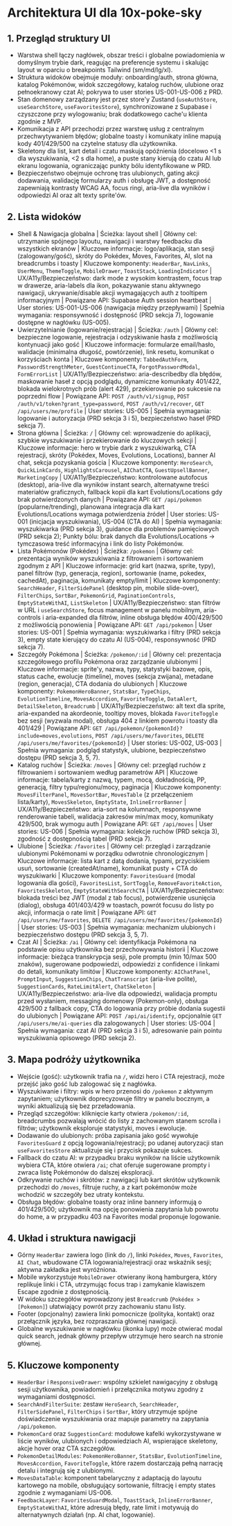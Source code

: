 # Architektura UI dla 10x-poke-sky
## 1. Przegląd struktury UI
- Warstwa shell łączy nagłówek, obszar treści i globalne powiadomienia w domyślnym trybie dark, reagując na preferencje systemu i skalując layout w oparciu o breakpoints Tailwind (sm/md/lg/xl).
- Struktura widoków obejmuje moduły: onboarding/auth, strona główna, katalog Pokémonów, widok szczegółowy, katalog ruchów, ulubione oraz pełnoekranowy czat AI; pokrywa to user stories US-001-US-006 z PRD.
- Stan domenowy zarządzany jest przez store'y Zustand (`useAuthStore`, `useSearchStore`, `useFavoritesStore`), synchronizowane z Supabase i czyszczone przy wylogowaniu; brak dodatkowego cache'u klienta zgodnie z MVP.
- Komunikacja z API przechodzi przez warstwę usług z centralnym przechwytywaniem błędów; globalne toasty i komunikaty inline mapują kody 401/429/500 na czytelne statusy dla użytkownika.
- Skeletony dla list, kart detail i czatu maskują opóźnienia (docelowo <1 s dla wyszukiwania, <2 s dla home), a puste stany kierują do czatu AI lub ekranu logowania, ograniczając punkty bólu identyfikowane w PRD.
- Bezpieczeństwo obejmuje ochronę tras ulubionych, gating akcji dodawania, walidację formularzy auth i obsługę JWT, a dostępność zapewniają kontrasty WCAG AA, focus ringi, aria-live dla wyników i odpowiedzi AI oraz alt texty sprite'ów.

## 2. Lista widoków
- Shell & Nawigacja globalna | Ścieżka: layout shell | Główny cel: utrzymanie spójnego layoutu, nawigacji i warstwy feedbacku dla wszystkich ekranów | Kluczowe informacje: logo/aplikacja, stan sesji (zalogowany/gość), skróty do Pokédex, Moves, Favorites, AI, slot na breadcrumbs i toasty | Kluczowe komponenty: `HeaderBar`, `NavLinks`, `UserMenu`, `ThemeToggle`, `MobileDrawer`, `ToastStack`, `LoadingIndicator` | UX/A11y/Bezpieczeństwo: dark mode z wysokim kontrastem, focus trap w drawerze, aria-labels dla ikon, pokazywanie stanu aktywnego nawigacji, ukrywanie/disable akcji wymagających auth z tooltipem informacyjnym | Powiązane API: Supabase Auth session heartbeat | User stories: US-001-US-006 (nawigacja między przepływami) | Spełnia wymagania: responsywność i dostępność (PRD sekcja 7), logowanie dostępne w nagłówku (US-005).
- Uwierzytelnianie (logowanie/rejestracja) | Ścieżka: `/auth` | Główny cel: bezpieczne logowanie, rejestracja i odzyskiwanie hasła z możliwością kontynuacji jako gość | Kluczowe informacje: formularze email/hasło, walidacje (minimalna długość, powtórzenie), link resetu, komunikat o korzyściach konta | Kluczowe komponenty: `TabbedAuthForm`, `PasswordStrengthMeter`, `GuestContinueCTA`, `ForgotPasswordModal`, `FormErrorList` | UX/A11y/Bezpieczeństwo: aria-describedby dla błędów, maskowanie haseł z opcją podglądu, dynamiczne komunikaty 401/422, blokada wielokrotnych prób (alert 429), przekierowanie po sukcesie na poprzedni flow | Powiązane API: `POST /auth/v1/signup`, `POST /auth/v1/token?grant_type=password`, `POST /auth/v1/recover`, `GET /api/users/me/profile` | User stories: US-005 | Spełnia wymagania: logowanie i autoryzacja (PRD sekcja 3 i 5), bezpieczeństwo haseł (PRD sekcja 7).
- Strona główna | Ścieżka: `/` | Główny cel: wprowadzenie do aplikacji, szybkie wyszukiwanie i przekierowanie do kluczowych sekcji | Kluczowe informacje: hero w trybie dark z wyszukiwarką, CTA rejestracji, skróty (Pokédex, Moves, Evolutions, Locations), banner AI chat, sekcja pozyskania gościa | Kluczowe komponenty: `HeroSearch`, `QuickLinkCards`, `HighlightsCarousel`, `AIChatCTA`, `GuestUpsellBanner`, `MarketingCopy` | UX/A11y/Bezpieczeństwo: kontrolowane autofocus (desktop), aria-live dla wyników instant search, alternatywne treści materiałów graficznych, fallback kopii dla kart Evolutions/Locations gdy brak potwierdzonych danych | Powiązane API: `GET /api/pokemon` (popularne/trending), planowana integracja dla kart Evolutions/Locations wymaga potwierdzenia źródeł | User stories: US-001 (inicjacja wyszukiwania), US-004 (CTA do AI) | Spełnia wymagania: wyszukiwarka (PRD sekcja 3), guidance dla problemów pamięciowych (PRD sekcja 2); Punkty bólu: brak danych dla Evolutions/Locations -> tymczasowa treść informacyjna i link do listy Pokémonów.
- Lista Pokémonów (Pokédex) | Ścieżka: `/pokemon` | Główny cel: prezentacja wyników wyszukiwania z filtrowaniem i sortowaniem zgodnym z API | Kluczowe informacje: grid kart (nazwa, sprite, typy), panel filtrów (typ, generacja, region), sortowanie (name, pokedex, cachedAt), paginacja, komunikaty empty/limit | Kluczowe komponenty: `SearchHeader`, `FilterSidePanel` (desktop pin, mobile slide-over), `FilterChips`, `SortBar`, `PokemonGrid`, `PaginationControls`, `EmptyStateWithAI`, `ListSkeleton` | UX/A11y/Bezpieczeństwo: stan filtrów w URL i `useSearchStore`, focus management w panelu mobilnym, aria-controls i aria-expanded dla filtrów, inline obsługa błędów 400/429/500 z możliwością ponowienia | Powiązane API: `GET /api/pokemon` | User stories: US-001 | Spełnia wymagania: wyszukiwarka i filtry (PRD sekcja 3), empty state kierujący do czatu AI (US-004), responsywność (PRD sekcja 7).
- Szczegóły Pokémona | Ścieżka: `/pokemon/:id` | Główny cel: prezentacja szczegółowego profilu Pokémona oraz zarządzanie ulubionymi | Kluczowe informacje: sprite'y, nazwa, typy, statystyki bazowe, opis, status cache, ewolucje (timeline), moves (sekcja zwijana), metadane (region, generacja), CTA dodania do ulubionych | Kluczowe komponenty: `PokemonHeroBanner`, `StatsBar`, `TypeChips`, `EvolutionTimeline`, `MovesAccordion`, `FavoriteToggle`, `DataAlert`, `DetailSkeleton`, `Breadcrumb` | UX/A11y/Bezpieczeństwo: alt text dla sprite, aria-expanded na akordeonie, tooltipy moves, blokada `FavoriteToggle` bez sesji (wyzwala modal), obsługa 404 z linkiem powrotu i toasty dla 401/429 | Powiązane API: `GET /api/pokemon/{pokemonId}?include=moves,evolutions`, `POST /api/users/me/favorites`, `DELETE /api/users/me/favorites/{pokemonId}` | User stories: US-002, US-003 | Spełnia wymagania: podgląd statystyk, ulubione, bezpieczeństwo dostępu (PRD sekcja 3, 5, 7).
- Katalog ruchów | Ścieżka: `/moves` | Główny cel: przegląd ruchów z filtrowaniem i sortowaniem według parametrów API | Kluczowe informacje: tabela/karty z nazwą, typem, mocą, dokładnością, PP, generacją, filtry typu/regionu/mocy, paginacja | Kluczowe komponenty: `MovesFilterPanel`, `MovesSortBar`, `MovesTable` (z przełączeniem lista/karty), `MovesSkeleton`, `EmptyState`, `InlineErrorBanner` | UX/A11y/Bezpieczeństwo: aria-sort na kolumnach, responsywne renderowanie tabeli, walidacja zakresów min/max mocy, komunikaty 429/500, brak wymogu auth | Powiązane API: `GET /api/moves` | User stories: US-006 | Spełnia wymagania: kolekcje ruchów (PRD sekcja 3), zgodność z dostępnością tabel (PRD sekcja 7).
- Ulubione | Ścieżka: `/favorites` | Główny cel: przegląd i zarządzanie ulubionymi Pokémonami w porządku odwrotnie chronologicznym | Kluczowe informacje: lista kart z datą dodania, typami, przyciskiem usuń, sortowanie (createdAt/name), komunikat pusty + CTA do wyszukiwarki | Kluczowe komponenty: `FavoritesGuard` (modal logowania dla gości), `FavoritesList`, `SortToggle`, `RemoveFavoriteAction`, `FavoritesSkeleton`, `EmptyStateWithSearchCTA` | UX/A11y/Bezpieczeństwo: blokada treści bez JWT (modal z tab focus), potwierdzenie usunięcia (dialog), obsługa 401/403/429 w toastach, powrót focusu do listy po akcji, informacja o rate limit | Powiązane API: `GET /api/users/me/favorites`, `DELETE /api/users/me/favorites/{pokemonId}` | User stories: US-003 | Spełnia wymagania: mechanizm ulubionych i bezpieczeństwo dostępu (PRD sekcja 3, 5, 7).
- Czat AI | Ścieżka: `/ai` | Główny cel: identyfikacja Pokémona na podstawie opisu użytkownika bez przechowywania historii | Kluczowe informacje: bieżąca transkrypcja sesji, pole promptu (min 10/max 500 znaków), sugerowane podpowiedzi, odpowiedzi z confidence i linkami do detali, komunikaty limitów | Kluczowe komponenty: `AIChatPanel`, `PromptInput`, `SuggestionChips`, `ChatTranscript` (aria-live polite), `SuggestionCards`, `RateLimitAlert`, `ChatSkeleton` | UX/A11y/Bezpieczeństwo: aria-live dla odpowiedzi, walidacja promptu przed wysłaniem, messaging domenowy (Pokemon-only), obsługa 429/500 z fallback copy, CTA do logowania przy próbie dodania sugestii do ulubionych | Powiązane API: `POST /api/ai/identify`, opcjonalnie `GET /api/users/me/ai-queries` dla zalogowanych | User stories: US-004 | Spełnia wymagania: czat AI (PRD sekcja 3 i 5), adresowanie pain pointu wyszukiwania opisowego (PRD sekcja 2).

## 3. Mapa podróży użytkownika
- Wejście (gość): użytkownik trafia na `/`, widzi hero i CTA rejestracji, może przejść jako gość lub zalogować się z nagłówka.
- Wyszukiwanie i filtry: wpis w hero przenosi do `/pokemon` z aktywnym zapytaniem; użytkownik doprecyzowuje filtry w panelu bocznym, a wyniki aktualizują się bez przeładowania.
- Przegląd szczegółów: kliknięcie karty otwiera `/pokemon/:id`, breadcrumbs pozwalają wrócić do listy z zachowanym stanem scrolla i filtrów; użytkownik eksploruje statystyki, moves i ewolucje.
- Dodawanie do ulubionych: próba zapisania jako gość wywołuje `FavoritesGuard` z opcją logowania/rejestracji; po udanej autoryzacji stan `useFavoritesStore` aktualizuje się i przycisk pokazuje sukces.
- Fallback do czatu AI: w przypadku braku wyników na liście użytkownik wybiera CTA, które otwiera `/ai`; chat oferuje sugerowane prompty i zwraca listę Pokémonów do dalszej eksploracji.
- Odkrywanie ruchów i skrótów: z nawigacji lub kart skrótów użytkownik przechodzi do `/moves`, filtruje ruchy, a z kart pokémonów może wchodzić w szczegóły bez utraty kontekstu.
- Obsługa błędów: globalne toasty oraz inline bannery informują o 401/429/500; użytkownik ma opcję ponowienia zapytania lub powrotu do home, a w przypadku 403 na Favorites modal proponuje logowanie.

## 4. Układ i struktura nawigacji
- Górny `HeaderBar` zawiera logo (link do `/`), linki `Pokédex`, `Moves`, `Favorites`, `AI Chat`, wbudowane CTA logowania/rejestracji oraz wskaźnik sesji; aktywna zakładka jest wyróżniona.
- Mobile wykorzystuje `MobileDrawer` otwierany ikoną hamburgera, który replikuje linki i CTA, utrzymując focus trap i zamykanie klawiszem Escape zgodnie z dostępnością.
- W widoku szczegółów wprowadzony jest `Breadcrumb` (`Pokédex > [Pokemon]`) ułatwiający powrót przy zachowaniu stanu listy.
- Footer (opcjonalny) zawiera linki pomocnicze (polityka, kontakt) oraz przełącznik języka, bez rozpraszania głównej nawigacji.
- Globalne wyszukiwanie w nagłówku (ikonka lupy) może otwierać modal quick search, jednak główny przepływ utrzymuje hero search na stronie głównej.

## 5. Kluczowe komponenty
- `HeaderBar` i `ResponsiveDrawer`: wspólny szkielet nawigacyjny z obsługą sesji użytkownika, powiadomień i przełącznika motywu zgodny z wymaganiami dostępności.
- `SearchAndFilterSuite`: zestaw `HeroSearch`, `SearchHeader`, `FilterSidePanel`, `FilterChips` i `SortBar`, który utrzymuje spójne doświadczenie wyszukiwania oraz mapuje parametry na zapytania `/api/pokemon`.
- `PokemonCard` oraz `SuggestionCard`: modułowe kafelki wykorzystywane w liście wyników, ulubionych i odpowiedziach AI, wspierające skeletony, akcje hover oraz CTA szczegółów.
- `PokemonDetailModules`: `PokemonHeroBanner`, `StatsBar`, `EvolutionTimeline`, `MovesAccordion`, `FavoriteToggle`, które razem dostarczają pełną narrację detalu i integrują się z ulubionymi.
- `MovesDataTable`: komponent tabelaryczny z adaptacją do layoutu kartowego na mobile, obsługujący sortowanie, filtrację i empty states zgodnie z wymaganiami US-006.
- `FeedbackLayer`: `FavoritesGuardModal`, `ToastStack`, `InlineErrorBanner`, `EmptyStateWithAI`, które adresują błędy, rate limit i motywują do alternatywnych działań (np. AI chat, logowanie).
